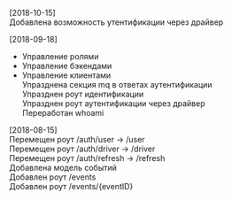 [2018-10-15]  
Добавлена возможность утентификации через драйвер  

[2018-09-18]  
+ Управление ролями  
+ Управление бэкендами  
+ Управление клиентами  
Упразднена секция mq в ответах аутентификации  
Упразднен роут идентификации  
Упразднен роут аутентификации через драйвер  
Переработан whoami  

[2018-08-15]  
Перемещен роут /auth/user -> /user  
Перемещен роут /auth/driver -> /driver  
Перемещен роут /auth/refresh -> /refresh  
Добавлена модель событий  
Добавлен роут /events  
Добавлен роут /events/{eventID}  
